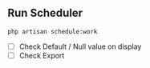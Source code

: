 ## Run Scheduler
``php artisan schedule:work``


- [ ] Check Default / Null value on display
- [ ] Check Export